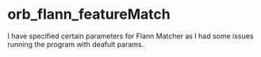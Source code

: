 # orb_flann_featureMatch

I have specified certain parameters for Flann Matcher as I had some issues running the program with deafult params.
